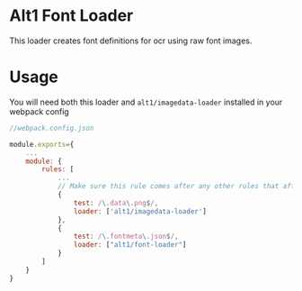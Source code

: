 # Alt1 Font Loader
This loader creates font definitions for ocr using raw font images.

# Usage
You will need both this loader and `alt1/imagedata-loader` installed in your webpack config
```js
//webpack.config.json

module.exports={
	...
	module: {
		rules: [
			...			
			// Make sure this rule comes after any other rules that affect .png  or .json files
			{
				test: /\.data\.png$/,
				loader: ['alt1/imagedata-loader']
			},
			{
				test: /\.fontmeta\.json$/,
				loader: ["alt1/font-loader"]
			}
		]
	}
}
```

